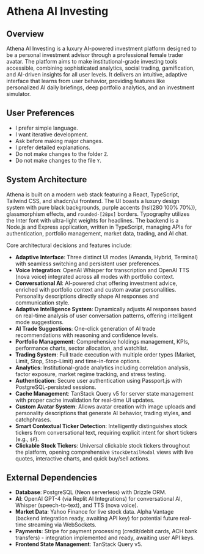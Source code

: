# Athena AI Investing

## Overview
Athena AI Investing is a luxury AI-powered investment platform designed to be a personal investment advisor through a professional female trader avatar. The platform aims to make institutional-grade investing tools accessible, combining sophisticated analytics, social trading, gamification, and AI-driven insights for all user levels. It delivers an intuitive, adaptive interface that learns from user behavior, providing features like personalized AI daily briefings, deep portfolio analytics, and an investment simulator.

## User Preferences
- I prefer simple language.
- I want iterative development.
- Ask before making major changes.
- I prefer detailed explanations.
- Do not make changes to the folder `Z`.
- Do not make changes to the file `Y`.

## System Architecture
Athena is built on a modern web stack featuring a React, TypeScript, Tailwind CSS, and shadcn/ui frontend. The UI boasts a luxury design system with pure black backgrounds, purple accents (hsl(280 100% 70%)), glassmorphism effects, and `rounded-[28px]` borders. Typography utilizes the Inter font with ultra-light weights for headlines. The backend is a Node.js and Express application, written in TypeScript, managing APIs for authentication, portfolio management, market data, trading, and AI chat.

Core architectural decisions and features include:
- **Adaptive Interface**: Three distinct UI modes (Amanda, Hybrid, Terminal) with seamless switching and persistent user preferences.
- **Voice Integration**: OpenAI Whisper for transcription and OpenAI TTS (nova voice) integrated across all modes with portfolio context.
- **Conversational AI**: AI-powered chat offering investment advice, enriched with portfolio context and custom avatar personalities. Personality descriptions directly shape AI responses and communication style.
- **Adaptive Intelligence System**: Dynamically adjusts AI responses based on real-time analysis of user conversation patterns, offering intelligent mode suggestions.
- **AI Trade Suggestions**: One-click generation of AI trade recommendations with reasoning and confidence levels.
- **Portfolio Management**: Comprehensive holdings management, KPIs, performance charts, sector allocation, and watchlist.
- **Trading System**: Full trade execution with multiple order types (Market, Limit, Stop, Stop-Limit) and time-in-force options.
- **Analytics**: Institutional-grade analytics including correlation analysis, factor exposure, market regime tracking, and stress testing.
- **Authentication**: Secure user authentication using Passport.js with PostgreSQL-persisted sessions.
- **Cache Management**: TanStack Query v5 for server state management with proper cache invalidation for real-time UI updates.
- **Custom Avatar System**: Allows avatar creation with image uploads and personality descriptions that generate AI behavior, trading styles, and catchphrases.
- **Smart Contextual Ticker Detection**: Intelligently distinguishes stock tickers from conversational text, requiring explicit intent for short tickers (e.g., `$F`).
- **Clickable Stock Tickers**: Universal clickable stock tickers throughout the platform, opening comprehensive `StockDetailModal` views with live quotes, interactive charts, and quick buy/sell actions.

## External Dependencies
- **Database**: PostgreSQL (Neon serverless) with Drizzle ORM.
- **AI**: OpenAI GPT-4 (via Replit AI Integrations) for conversational AI, Whisper (speech-to-text), and TTS (nova voice).
- **Market Data**: Yahoo Finance for live stock data. Alpha Vantage (backend integration ready, awaiting API key) for potential future real-time streaming via WebSockets.
- **Payments**: Stripe for payment processing (credit/debit cards, ACH bank transfers) - integration implemented and ready, awaiting user API keys.
- **Frontend State Management**: TanStack Query v5.